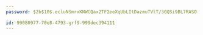 ```yaml
---
password: $2b$10$.ecluNSmrxKNWCQax2TF2eeXqUbLItDazmuTVlT/3GQSi9BL7RASO

id: 99080977-70e8-4793-grf9-999dec394111
---
```

